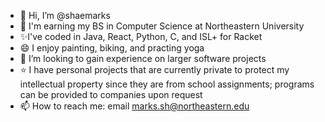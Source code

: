 - 👋 Hi, I’m @shaemarks
- 📘 I'm earning my BS in Computer Science at Northeastern University 
- ✨I've coded in Java, React, Python, C, and ISL+ for Racket
- 😄 I enjoy painting, biking, and practing yoga
- 💞️ I’m looking to gain experience on larger software projects 
- ⭐ I have personal projects that are currently private to protect my intellectual property since they are from school assignments; programs can be provided to companies upon request
- 📫 How to reach me: email marks.sh@northeastern.edu

<!---
shaemarks/shaemarks is a ✨ special ✨ repository because its `README.md` (this file) appears on your GitHub profile.
You can click the Preview link to take a look at your changes.
--->
